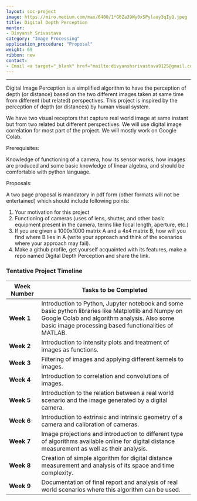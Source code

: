 ```yaml
---
layout: soc-project
image: https://miro.medium.com/max/6400/1*G6Za39Wy0xSPylauy3qIyQ.jpeg
title: Digital Depth Perception
mentor: 
- Divyansh Srivastava
category: "Image Processing"
application_procedure: "Proposal"
weight: 69
ribbon: new
contact:
- Email <a target="_blank" href="mailto:divyanshsrivastava9125@gmail.com"> divyanshsrivastava9125@gmail.com</a> 
---
```


---

Digital Image Perception is a simplified algorithm to have the perception of depth (or distance) based on the two different images taken at same time from different (but related) perspectives. This project is inspired by the perception of depth (or distances) by human visual system. 

<!--break-->

We have two visual receptors that capture real world image at same instant but from two related but different perspectives.  We will use digital image correlation for most part of the project. We will mostly work on Google Colab.

<!--break-->

Prerequisites:

Knowledge of functioning of a camera, how its sensor works, how images are produced and some basic knowledge of linear algebra, and should be comfortable with python language.

Proposals:

A two page proposal is mandatory in pdf form (other formats will not be entertained) which should include following points:

1. Your motivation for this project
2. Functioning of cameras (uses of lens, shutter, and other basic equipment present in the camera, terms like focal length, aperture, etc.)
3. If you are given a 1000x1000 matrix A and a 4x4 matrix B, how will you find where B lies in A (write your approach and think of the scenarios where your approach may fail).
4. Make a github profile, get yourself acquainted with its features, make a repo named Digital Depth Perception and share the link.
<!--break-->

### Tentative Project Timeline
<!--break-->

|Week Number  | Tasks to be Completed|
|--- | --- | 
|**Week 1** | Introduction to Python, Jupyter notebook and some basic python libraries like Matplotlib and Numpy on Google Colab and algorithm analysis. Also some basic image processing based functionalities of MATLAB.|
|**Week 2** | Introduction to intensity plots and treatment of images as functions.|
|**Week 3** | Filtering of images and applying different kernels to images.|
|**Week 4** |Introduction to correlation and convolutions of images.|
|**Week 5** | Introduction to the relation between a real world scenario and the image generated by a digital camera.|
|**Week 6** |Introduction to extrinsic and intrinsic geometry of a camera and calibration of cameras.|
|**Week 7** |Image projections and introduction to different type of algorithms available online for digital distance measurement as well as their analysis.|
|**Week 8** |Creation of simple algorithm for digital distance measurement and analysis of its space and time complexity.|
|**Week 9** |Documentation of final report and analysis of real world scenarios where this algorithm can be used.|
